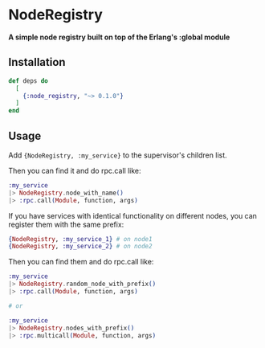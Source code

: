 # NodeRegistry

**A simple node registry built on top of the Erlang's :global module**

## Installation

```elixir
def deps do
  [
    {:node_registry, "~> 0.1.0"}
  ]
end
```

## Usage
Add `{NodeRegistry, :my_service}` to the supervisor's children list.

Then you can find it and do rpc.call like:
```elixir
:my_service
|> NodeRegistry.node_with_name()
|> :rpc.call(Module, function, args)
```

If you have services with identical functionality on different nodes, you can register them with the same prefix:

```elixir
{NodeRegistry, :my_service_1} # on node1
{NodeRegistry, :my_service_2} # on node2
```

Then you can find them and do rpc.call like:
```elixir
:my_service
|> NodeRegistry.random_node_with_prefix()
|> :rpc.call(Module, function, args)

# or

:my_service
|> NodeRegistry.nodes_with_prefix()
|> :rpc.multicall(Module, function, args)
```






